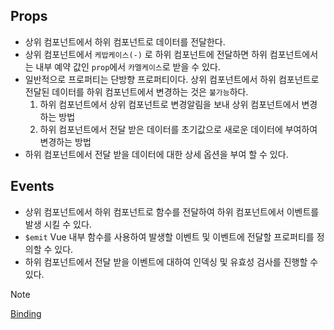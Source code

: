 ## Props

- 상위 컴포넌트에서 하위 컴포넌트로 데이터를 전달한다.
- 상위 컴포넌트에서 `케밥케이스(-)` 로 하위 컴포넌트에 전달하면 하위 컴포넌트에서는 내부 예약 값인 `prop`에서 `카멜케이스`로 받을 수 있다.
- 일반적으로 프로퍼티는 단방향 프로퍼티이다. 상위 컴포넌트에서 하위 컴포넌트로 전달된 데이터를 하위 컴포넌트에서 변경하는 것은 `불가능`하다.
  1. 하위 컴포넌트에서 상위 컴포넌트로 변경알림을 보내 상위 컴포넌트에서 변경하는 방법
  2. 하위 컴포넌트에서 전달 받은 데이터를 초기값으로 새로운 데이터에 부여하여 변경하는 방법
- 하위 컴포넌트에서 전달 받을 데이터에 대한 상세 옵션을 부여 할 수 있다.

## Events

- 상위 컴포넌트에서 하위 컴포넌트로 함수를 전달하여 하위 컴포넌트에서 이벤트를 발생 시킬 수 있다.
- `$emit` Vue 내부 함수를 사용하여 발생할 이벤트 및 이벤트에 전달할 프로퍼티를 정의할 수 있다.
- 하위 컴포넌트에서 전달 받을 이벤트에 대하여 인덱싱 및 유효성 검사를 진행할 수 있다.

> [!NOTE]
>
> [Binding](adv-props.pdf)
